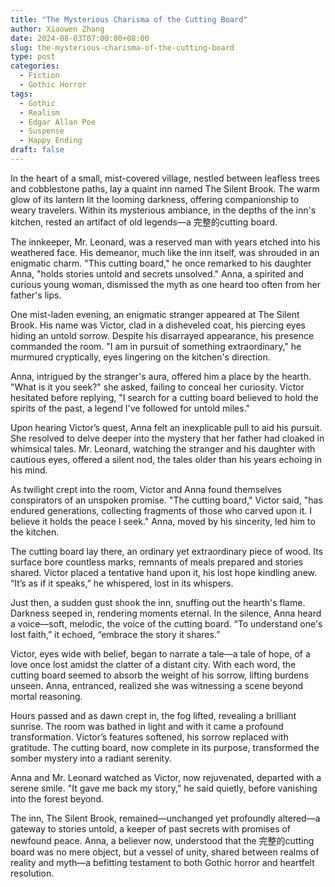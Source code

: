 ```yaml
---
title: "The Mysterious Charisma of the Cutting Board"
author: Xiaowen Zhang
date: 2024-08-03T07:00:00+08:00
slug: the-mysterious-charisma-of-the-cutting-board
type: post
categories:
  - Fiction
  - Gothic Horror
tags:
  - Gothic
  - Realism
  - Edgar Allan Poe
  - Suspense
  - Happy Ending
draft: false
---
```


In the heart of a small, mist-covered village, nestled between leafless trees and cobblestone paths, lay a quaint inn named The Silent Brook. The warm glow of its lantern lit the looming darkness, offering companionship to weary travelers. Within its mysterious ambiance, in the depths of the inn's kitchen, rested an artifact of old legends—a 完整的cutting board.

The innkeeper, Mr. Leonard, was a reserved man with years etched into his weathered face. His demeanor, much like the inn itself, was shrouded in an enigmatic charm. "This cutting board," he once remarked to his daughter Anna, "holds stories untold and secrets unsolved." Anna, a spirited and curious young woman, dismissed the myth as one heard too often from her father's lips.

One mist-laden evening, an enigmatic stranger appeared at The Silent Brook. His name was Victor, clad in a disheveled coat, his piercing eyes hiding an untold sorrow. Despite his disarrayed appearance, his presence commanded the room. "I am in pursuit of something extraordinary," he murmured cryptically, eyes lingering on the kitchen's direction.

Anna, intrigued by the stranger's aura, offered him a place by the hearth. "What is it you seek?" she asked, failing to conceal her curiosity. Victor hesitated before replying, "I search for a cutting board believed to hold the spirits of the past, a legend I've followed for untold miles."

Upon hearing Victor’s quest, Anna felt an inexplicable pull to aid his pursuit. She resolved to delve deeper into the mystery that her father had cloaked in whimsical tales. Mr. Leonard, watching the stranger and his daughter with cautious eyes, offered a silent nod, the tales older than his years echoing in his mind.

As twilight crept into the room, Victor and Anna found themselves conspirators of an unspoken promise. "The cutting board," Victor said, "has endured generations, collecting fragments of those who carved upon it. I believe it holds the peace I seek." Anna, moved by his sincerity, led him to the kitchen.

The cutting board lay there, an ordinary yet extraordinary piece of wood. Its surface bore countless marks, remnants of meals prepared and stories shared. Victor placed a tentative hand upon it, his lost hope kindling anew. “It’s as if it speaks,” he whispered, lost in its whispers.

Just then, a sudden gust shook the inn, snuffing out the hearth's flame. Darkness seeped in, rendering moments eternal. In the silence, Anna heard a voice—soft, melodic, the voice of the cutting board. “To understand one's lost faith,” it echoed, “embrace the story it shares.”

Victor, eyes wide with belief, began to narrate a tale—a tale of hope, of a love once lost amidst the clatter of a distant city. With each word, the cutting board seemed to absorb the weight of his sorrow, lifting burdens unseen. Anna, entranced, realized she was witnessing a scene beyond mortal reasoning.

Hours passed and as dawn crept in, the fog lifted, revealing a brilliant sunrise. The room was bathed in light and with it came a profound transformation. Victor’s features softened, his sorrow replaced with gratitude. The cutting board, now complete in its purpose, transformed the somber mystery into a radiant serenity.

Anna and Mr. Leonard watched as Victor, now rejuvenated, departed with a serene smile. "It gave me back my story," he said quietly, before vanishing into the forest beyond.

The inn, The Silent Brook, remained—unchanged yet profoundly altered—a gateway to stories untold, a keeper of past secrets with promises of newfound peace. Anna, a believer now, understood that the 完整的cutting board was no mere object, but a vessel of unity, shared between realms of reality and myth—a befitting testament to both Gothic horror and heartfelt resolution.
